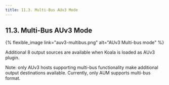 ```yaml
---
title: 11.3. Multi-Bus AUv3 Mode
---
```


## 11.3. Multi-Bus AUv3 Mode

{% flexible_image link="auv3-multibus.png" alt="AUv3 Multi-bus mode" %}

Additional 8 output sources are available when Koala is loaded as AUv3 plugin. 

Note: only AUv3 hosts supporting multi-bus functionality make additional output destinations available. Currently, only AUM supports multi-bus format.